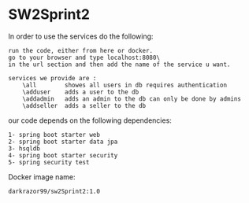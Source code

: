 # SW2Sprint2
In order to use the services do the following:
	
	run the code, either from here or docker.
	go to your browser and type localhost:8080\
	in the url section and then add the name of the service u want.

	services we provide are :
		\all 		showes all users in db requires authentication
		\adduser	adds a user to the db
		\addadmin	adds an admin to the db can only be done by admins
		\addseller	adds a seller to the db

our code depends on the following dependencies:
	

	1- spring boot starter web
	2- spring boot starter data jpa
	3- hsqldb
	4- spring boot starter security
	5- spring security test

Docker image name:
	
	darkrazor99/sw2Sprint2:1.0
